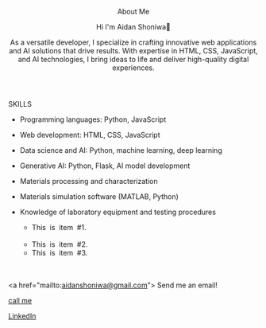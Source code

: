 <header>

<!--
  <<< Author notes: Course header >>>
  Include a 1280×640 image, course title in sentence case, and a concise description in emphasis.
  In your repository settings: enable template repository, add your 1280×640 social image, auto delete head branches.
  Add your open source license, GitHub uses MIT license.
-->

About Me

Hi I'm Aidan Shoniwa👋

As a versatile developer, I specialize in crafting innovative web applications and AI solutions that drive results. With expertise in HTML, CSS, JavaScript, and AI technologies, I bring ideas to life and deliver high-quality digital experiences.
</header>

<!--
  <<< Author notes: Step 2 >>>
  Start this step by acknowledging the previous step.
  Define terms and link to docs.github.com.
  Historic note: previous version checked for empty pull request, changed to the correct theme `minima`.
-->

SKILLS

- Programming languages: Python, JavaScript
- Web development: HTML, CSS, JavaScript
- Data science and AI: Python, machine learning, deep learning
- Generative AI: Python, Flask, AI model development
- Materials processing and characterization
 - Materials simulation software (MATLAB, Python)
 - Knowledge of laboratory equipment and testing procedures

   <ul>
     <li>This  is  item  #1.</li> 
     <li>This  is  item  #2.</li>
     <li>This  is  item  #3.</li> 
   </ul> 


<footer>

  <a href="mailto:aidanshoniwa@gmail.com"> Send me an email!</a> 

  
  <a href="call:+263 780 922 364"> call me</a> 


<a href="LinkedIn:Aidan Shoniwa"> LinkedIn</a> 


</footer>
